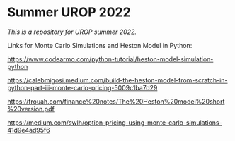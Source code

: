 # Summer UROP 2022  

*This is a repository for UROP summer 2022.*

Links for Monte Carlo Simulations and Heston Model in Python:

https://www.codearmo.com/python-tutorial/heston-model-simulation-python

https://calebmigosi.medium.com/build-the-heston-model-from-scratch-in-python-part-iii-monte-carlo-pricing-5009c1ba7d29

https://frouah.com/finance%20notes/The%20Heston%20model%20short%20version.pdf

https://medium.com/swlh/option-pricing-using-monte-carlo-simulations-41d9e4ad95f6
